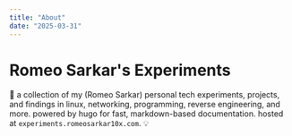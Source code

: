 ```yaml
---
title: "About"
date: "2025-03-31"
---
```


# Romeo Sarkar's Experiments

🚀 a collection of my (Romeo Sarkar) personal tech experiments, projects, and findings in linux, networking, programming, reverse engineering, and more. powered by hugo for fast, markdown-based documentation. hosted at `experiments.romeosarkar10x.com`. 💡
